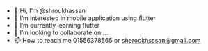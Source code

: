 - 👋 Hi, I’m @shroukhassan
- 👀 I’m interested in mobile application using flutter
- 🌱 I’m currently learning flutter
- 💞️ I’m looking to collaborate on ...
- 📫 How to reach me 01556378565 or sherookhsssan@gmail.com


